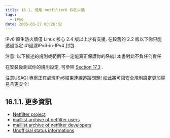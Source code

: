 ```yaml
---
title: 16.1. 使用 netfilter6 作防火牆
tags:
  - IPv6
date: 2005-03-27 00:26:02
---
```


IPv6 原生防火牆僅 Linux 核心 2.4 版以上才有支援. 在較舊的 2.2 版以下你只能透過協定 41過濾IPv6-in-IPv4 封包. 

注意: 以下敘述的規則或範例不一定能真正保護你的系統! 本書對此不負任何責任    

在安裝後測試你的規則設定, 可參照 [Section 17.3](http://www.tldp.org/HOWTO/Linux+IPv6-HOWTO/ipv6-security-auditing.html) .   

注意USAGI 專案正在處理IPv6結束連線追蹤問題! 如此將可讓安全規則設定更加容易且更安全! 
 <div class="SECT2">

## <a name="AEN2135"></a>16.1.1\. 更多資訊

*   [Netfilter project](http://www.netfilter.org/)
*   [maillist archive of netfilter users](http://lists.samba.org/pipermail/netfilter/)
*   [maillist archive of netfilter developers](http://lists.samba.org/pipermail/netfilter-devel/)
*   [Unofficial status informations](http://www.bieringer.de/linux/IPv6/status/IPv6+Linux-status-kernel.html#netfilter6)</div>